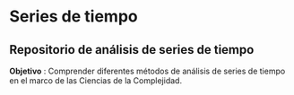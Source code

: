 # Series de tiempo 

## Repositorio de análisis de series de tiempo 

**Objetivo** : Comprender diferentes métodos de análisis de series de tiempo en el marco de las Ciencias de la Complejidad.  
